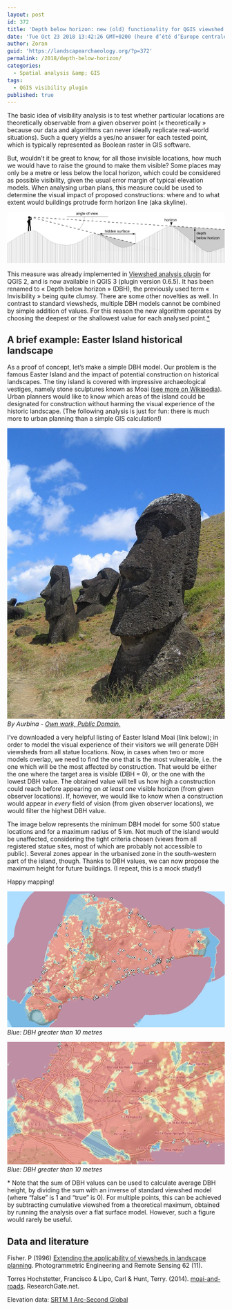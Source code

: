 ```yaml
---
layout: post
id: 372
title: 'Depth below horizon: new (old) functionality for QGIS viewshed analysis'
date: 'Tue Oct 23 2018 13:42:26 GMT+0200 (heure d’été d’Europe centrale)'
author: Zoran
guid: 'https://landscapearchaeology.org/?p=372'
permalink: /2018/depth-below-horizon/
categories:
  - Spatial analysis &amp; GIS
tags:
  - QGIS visibility plugin
published: true
---
```

The basic idea of visibility analysis is to test whether particular locations are theoretically observable from a given observer point (« theoretically » because our data and algorithms can never ideally replicate real-world situations). Such a query yields a yes/no answer for each tested point, which is typically represented as Boolean raster in GIS software.

But, wouldn’t it be great to know, for all those invisible locations, how much we would have to raise the ground to make them visible? Some places may only be a metre or less below the local horizon, which could be considered as possible visibility, given the usual error margin of typical elevation models. When analysing urban plans, this measure could be used to determine the visual impact of proposed constructions: where and to what extent would buildings protrude form horizon line (aka skyline).

![](/wp/wp-content/uploads/2018/10/Line-of-sight.png)

This measure was already implemented in <a href="http://www.zoran-cuckovic.from.hr/QGIS-visibility-analysis/">Viewshed analysis plugin</a> for QGIS 2, and is now available in QGIS 3 (plugin version 0.6.5). It has been renamed to « Depth below horizon » (DBH), the previously used term « Invisibility » being quite clumsy. There are some other novelties as well. In contrast to standard viewsheds, multiple DBH models cannot be combined by simple addition of values. For this reason the new algorithm operates by choosing the deepest or the shallowest value for each analysed point.<a href="#note1">*</a>

<h2>A brief example: Easter Island historical landscape</h2>

As a proof of concept, let’s make a simple DBH model. Our problem is the famous Easter Island and the impact of potential construction on historical landscapes. The tiny island is covered with impressive archaeological vestiges, namely stone sculptures known as Moai (<a href="https://en.wikipedia.org/wiki/Moai">see more on Wikipedia</a>). Urban planners would like to know which areas of the island could be designated for construction without harming the visual experience of the historic landscape. (The following analysis is just for fun: there is much more to urban planning than a simple GIS calculation!)

![](/wp/wp-content/uploads/2018/10/Moai_Rano_raraku.jpg)
*By Aurbina - [Own work, Public Domain.](https://commons.wikimedia.org/w/index.php?curid=133096)*

I’ve downloaded a very helpful listing of Easter Island Moai (link below); in order to model the visual experience of their visitors we will generate DBH viewsheds from all statue locations. Now, in cases when two or more models overlap, we need to find the one that is the most vulnerable, i.e. the one which will be the most affected by construction. That would be either the one where the target area is visible (DBH = 0), or the one with the lowest DBH value. The obtained value will tell us how high a construction could reach before appearing on <em>at least one</em> visible horizon (from given observer locations). If, however, we would like to know when a construction would appear in <em>every</em> field of vision (from given observer locations), we would filter the highest DBH value.

The image below represents the minimum DBH model for some 500 statue locations and for a maximum radius of 5 km. Not much of the island would be unaffected, considering the tight criteria chosen (views from all registered statue sites, most of which are probably not accessible to public). Several zones appear in the urbanised zone in the south-western part of the island, though. Thanks to DBH values, we can now propose the maximum height for future buildings. (I repeat, this is a mock study!)

Happy mapping!

![](/wp/wp-content/uploads/2018/10/Moai.jpg)
*Blue: DBH greater than 10 metres*

![](/wp/wp-content/uploads/2018/10/Moai-zoom.jpg)
*Blue: DBH greater than 10 metres*

<a name="note1"></a>* Note that the sum of DBH values can be used to calculate average DBH height, by dividing the sum with an inverse of standard viewshed model (where “false” is 1 and “true” is 0). For multiple points, this can be achieved by subtracting cumulative viewshed from a theoretical maximum, obtained by running the analysis over a flat surface model. However, such a figure would rarely be useful.

<h2>Data and literature</h2>

Fisher. P (1996) <a href="https://www.asprs.org/wp-content/uploads/pers/1996journal/nov/1996_nov_1297-1302.pdf">Extending the applicability of viewsheds in landscape planning</a>. Photogrammetric Engineering and Remote Sensing 62 (11).

Torres Hochstetter, Francisco &amp; Lipo, Carl &amp; Hunt, Terry. (2014). <a href="https://www.researchgate.net/publication/260706815_moai-and-roads">moai-and-roads</a>. ResearchGate.net.

Elevation data: <a href="https://www.usgs.gov/centers/eros/science/usgs-eros-archive-digital-elevation-shuttle-radar-topography-mission-srtm-1-arc">SRTM 1 Arc-Second Global</a>
